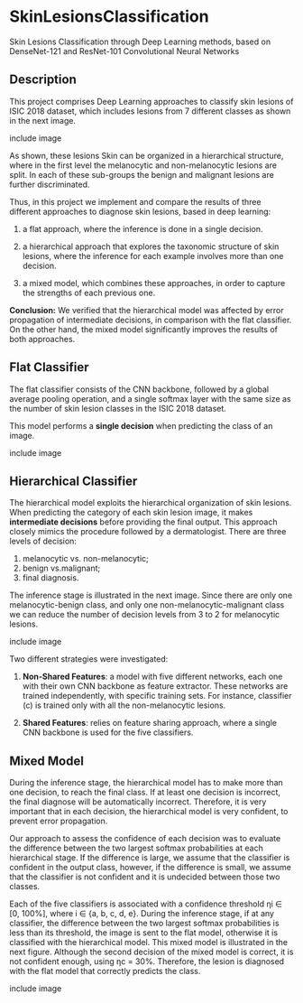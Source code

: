 # SkinLesionsClassification

Skin Lesions Classification through Deep Learning methods, based on DenseNet-121 and ResNet-101 Convolutional Neural Networks

## Description

This project comprises Deep Learning approaches to classify skin lesions of ISIC 2018 dataset, which includes lesions from 7 different classes as shown in the next image.

include image

As shown, these lesions Skin can be organized in a hierarchical structure, where in the first level the melanocytic and non-melanocytic lesions are split. In each of these sub-groups the benign and malignant lesions are further discriminated.

Thus, in this project we implement and compare the results of three different approaches to diagnose skin lesions, based in
deep learning:

1. a flat approach, where the inference is done in a single decision.

2. a hierarchical approach that explores the taxonomic structure of skin lesions, where the inference for each example involves more than one decision.

3. a mixed model, which combines these approaches, in order to capture the strengths of each previous one. 

**Conclusion:** We verified that the hierarchical model was affected by error propagation of intermediate decisions, in comparison with the flat classifier. On the other hand, the mixed model significantly improves the results of both approaches.

## Flat Classifier

The flat classifier consists of the CNN backbone, followed by a global average pooling operation, and a single softmax layer with the same size as the number of skin lesion classes in the ISIC 2018 dataset. 

This model performs a **single decision** when predicting the class of an image.

include image

## Hierarchical Classifier

The hierarchical model exploits the hierarchical organization of skin lesions. When predicting the category of each skin lesion image, it makes **intermediate decisions** before providing the final output. This approach closely mimics the procedure followed by a dermatologist. There are three levels of decision: 
1. melanocytic vs. non-melanocytic; 
2. benign vs.malignant;
3. final diagnosis.

The inference stage is illustrated in the next image. Since there are only one melanocytic-benign class, and only one non-melanocytic-malignant class we can reduce the number of decision levels from 3 to 2 for melanocytic lesions.

include image

Two different strategies were investigated:

1. **Non-Shared Features**: a model with five different networks, each one with their own CNN backbone as feature extractor. These networks are trained independently, with specific training sets. For instance, classifier (c) is trained only with all the non-melanocytic lesions.

2. **Shared Features**: relies on feature sharing approach, where a single CNN backbone is used for the five classifiers.

## Mixed Model

During the inference stage, the hierarchical model has to make more than one decision, to reach the final class. If at least one decision is incorrect, the final diagnose will be automatically incorrect. Therefore, it is very important that in each decision, the hierarchical model is very confident, to prevent error propagation.

Our approach to assess the confidence of each decision was to evaluate the difference between the two largest softmax probabilities at each hierarchical stage. If the difference is large, we assume that the classifier is confident in the output class, however, if the difference is small, we assume that the classifier is not confident and it is undecided between those
two classes.

Each of the five classifiers is associated with a confidence threshold ηi ∈ [0, 100%], where i ∈ {a, b, c, d, e}. During the inference stage, if at any classifier, the difference between the two largest softmax probabilities is less than its threshold, the image is sent to the flat model, otherwise it is classified with the hierarchical model. This mixed model is illustrated
in the next figure. Although the second decision of the mixed model is correct, it is not confident enough, using ηc = 30%. Therefore, the lesion is diagnosed with the flat model that correctly predicts the class.

include image